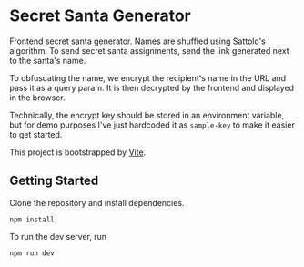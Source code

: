 # Secret Santa Generator

Frontend secret santa generator. Names are shuffled using Sattolo's algorithm. To send secret santa assignments, send the link generated next to the santa's name.

To obfuscating the name, we encrypt the recipient's name in the URL and pass it as a query param. It is then decrypted by the frontend and displayed in the browser.

Technically, the encrypt key should be stored in an environment variable, but for demo purposes I've just hardcoded it as `sample-key` to make it easier to get started.

This project is bootstrapped by [Vite](https://v3.vitejs.dev/guide/).

## Getting Started

Clone the repository and install dependencies.

```
npm install
```

To run the dev server, run

```
npm run dev
```
